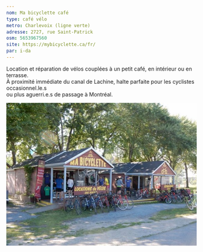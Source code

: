 ```yaml
---
nom: Ma bicyclette café
type: café vélo
metro: Charlevoix (ligne verte)
adresse: 2727, rue Saint-Patrick
osm: 5653967560
site: https://mybicyclette.ca/fr/
par: i-da
---
```


Location et réparation de vélos couplées à un petit café, en intérieur ou en terrasse.  
À proximité immédiate du canal de Lachine, halte parfaite pour les cyclistes occasionnel.le.s   
ou plus aguerri.e.s de passage à Montréal.  


![Ma bicylette café](./media/ma-bicyclette-cafe.jpg)
